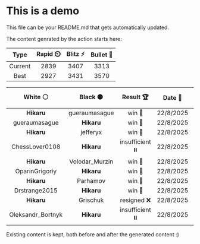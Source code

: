 # This is a demo

This file can be your README.md that gets automatically updated.

The content genrated by the action starts here:

<!--START_SECTION:chessStats-->
<!-- Automatically generated with https://github.com/Balastrong/chess-stats-action -->

| Type | Rapid ⏲️ | Blitz ⚡ | Bullet 🔫 |
|:---:|:---:|:---:|:---:|
| Current | 2839 | 3407 | 3313 |
| Best | 2927 | 3431 | 3570 |

| White ⚪ | Black ⚫ | Result 🏆 | Date 📅 | Position 🗺️ | Type 🕕 |
|:---:|:---:|:---:|:---:|:---:|:---:|
| **Hikaru** | gueraumasague | win 🥇 | 22/8/2025 | <a href="http://www.ee.unb.ca/cgi-bin/tervo/fen.pl?select=2r2kr1/1q2bp2/2p1p3/8/2N1Q3/2P3P1/PP3P1P/R3K2R b KQ - 0 22">Link</a> | Blitz |
| gueraumasague | **Hikaru** | win 🥇 | 22/8/2025 | <a href="http://www.ee.unb.ca/cgi-bin/tervo/fen.pl?select=3r2k1/5rb1/pR5p/3npP1P/P1p5/2P1R3/2B2PP1/6K1 w - - 1 33">Link</a> | Blitz |
| **Hikaru** | jefferyx | win 🥇 | 22/8/2025 | <a href="http://www.ee.unb.ca/cgi-bin/tervo/fen.pl?select=k7/8/bpQ5/1n2NP2/1P2P3/2P5/1KB3q1/8 b - - 0 57">Link</a> | Blitz |
| ChessLover0108 | **Hikaru** | insufficient ⏸️ | 22/8/2025 | <a href="http://www.ee.unb.ca/cgi-bin/tervo/fen.pl?select=8/b7/8/8/4k1K1/5N2/8/8 w - - 0 129">Link</a> | Blitz |
| **Hikaru** | Volodar_Murzin | win 🥇 | 22/8/2025 | <a href="http://www.ee.unb.ca/cgi-bin/tervo/fen.pl?select=8/p5k1/1p1K4/1BpN4/P1P1P3/8/2r5/8 b - - 3 38">Link</a> | Blitz |
| OparinGrigoriy | **Hikaru** | win 🥇 | 22/8/2025 | <a href="http://www.ee.unb.ca/cgi-bin/tervo/fen.pl?select=7k/1K1r3p/1PQ3p1/3q4/8/8/7P/8 w - - 4 52">Link</a> | Blitz |
| **Hikaru** | Parhamov | win 🥇 | 22/8/2025 | <a href="http://www.ee.unb.ca/cgi-bin/tervo/fen.pl?select=br2R3/2qp1pk1/2n2Np1/p1p3P1/1P2P3/1P6/P2P3P/BnQ1K2B b - - 0 24">Link</a> | Blitz |
| Drstrange2015 | **Hikaru** | win 🥇 | 22/8/2025 | <a href="http://www.ee.unb.ca/cgi-bin/tervo/fen.pl?select=8/1bR4p/1P4pk/3p1p2/P6r/1Q2P1q1/5RP1/5BKr w - - 5 37">Link</a> | Blitz |
| **Hikaru** | Grischuk | resigned ❌ | 22/8/2025 | <a href="http://www.ee.unb.ca/cgi-bin/tervo/fen.pl?select=8/8/7p/PR5P/8/4bk2/8/r6K w - - 11 63">Link</a> | Blitz |
| Oleksandr_Bortnyk | **Hikaru** | insufficient ⏸️ | 22/8/2025 | <a href="http://www.ee.unb.ca/cgi-bin/tervo/fen.pl?select=8/8/5k2/8/5K2/8/8/8 w - - 0 58">Link</a> | Blitz |

<!--END_SECTION:chessStats-->

Existing content is kept, both before and after the generated content :)

